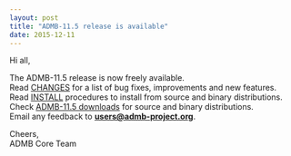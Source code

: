 ```yaml
---
layout: post
title: "ADMB-11.5 release is available"
date: 2015-12-11
---
```


Hi all,  

The ADMB-11.5 release is now freely available.  
Read [CHANGES](https://github.com/admb-project/admb/releases/download/admb-11.5/CHANGES.html) for a list of bug fixes, improvements and new features.  
Read [INSTALL](https://github.com/admb-project/admb/releases/download/admb-11.5/INSTALL.html) procedures to install from source and binary distributions.  
Check [ADMB-11.5 downloads](https://github.com/admb-project/admb/releases/tag/admb-11.5) for source and binary distributions.  
Email any feedback to **users@admb-project.org**.  

Cheers,  
ADMB Core Team  
